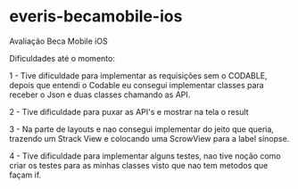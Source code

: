 # everis-becamobile-ios
Avaliação Beca Mobile iOS

Dificuldades até o momento:

1 - Tive dificuldade para implementar as requisições sem o CODABLE, depois que entendi o Codable eu consegui implementar classes para receber o Json e duas classes
chamando as API.

2 - Tive dificuldade para puxar as API's e mostrar na tela o result

3 - Na parte de layouts e nao consegui implementar do jeito que queria, trazendo um Strack View e colocando uma ScrowView para a label sinopse.

4 - Tive dificuldade para implementar alguns testes, nao tive noção como criar os testes para as minhas classes visto que nao tem metodos que façam if.
